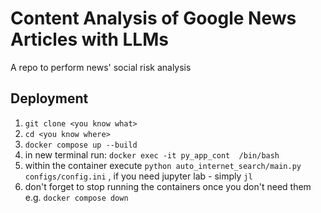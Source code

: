 # Content Analysis of Google News Articles with LLMs
A repo to perform news' social risk analysis

## Deployment

1. `git clone <you know what>`
2. `cd <you know where>`
3. `docker compose up --build`
4. in new terminal run: `docker exec -it py_app_cont  /bin/bash`
5. within the container execute `python auto_internet_search/main.py configs/config.ini` , if you need jupyter lab - simply `jl`
6. don't forget to stop running the containers once you don't need them e.g. `docker compose down`
